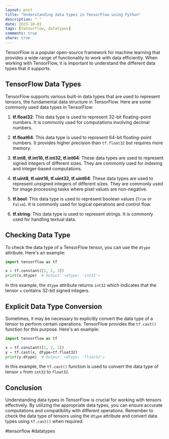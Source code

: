 ```yaml
---
layout: post
title: "Understanding data types in TensorFlow using Python"
description: " "
date: 2023-10-01
tags: [tensorflow, datatypes]
comments: true
share: true
---
```


TensorFlow is a popular open-source framework for machine learning that provides a wide range of functionality to work with data efficiently. When working with TensorFlow, it is important to understand the different data types that it supports.

## TensorFlow Data Types

TensorFlow supports various built-in data types that are used to represent tensors, the fundamental data structure in TensorFlow. Here are some commonly used data types in TensorFlow:

1. **tf.float32**: This data type is used to represent 32-bit floating-point numbers. It is commonly used for computations involving decimal numbers.

2. **tf.float64**: This data type is used to represent 64-bit floating-point numbers. It provides higher precision than `tf.float32` but requires more memory.

3. **tf.int8, tf.int16, tf.int32, tf.int64**: These data types are used to represent signed integers of different sizes. They are commonly used for indexing and integer-based computations.

4. **tf.uint8, tf.uint16, tf.uint32, tf.uint64**: These data types are used to represent unsigned integers of different sizes. They are commonly used for image processing tasks where pixel values are non-negative.

5. **tf.bool**: This data type is used to represent boolean values (`True` or `False`). It is commonly used for logical operations and control flow.

6. **tf.string**: This data type is used to represent strings. It is commonly used for handling textual data.

## Checking Data Type

To check the data type of a TensorFlow tensor, you can use the `dtype` attribute. Here's an example:

```python
import tensorflow as tf

x = tf.constant([1, 2, 3])
print(x.dtype)  # Output: <dtype: 'int32'>
```

In this example, the `dtype` attribute returns `int32` which indicates that the tensor `x` contains 32-bit signed integers.

## Explicit Data Type Conversion

Sometimes, it may be necessary to explicitly convert the data type of a tensor to perform certain operations. TensorFlow provides the `tf.cast()` function for this purpose. Here's an example:

```python
import tensorflow as tf

x = tf.constant([1, 2, 3])
y = tf.cast(x, dtype=tf.float32)
print(y.dtype)  # Output: <dtype: 'float32'>
```

In this example, the `tf.cast()` function is used to convert the data type of tensor `x` from `int32` to `float32`.

## Conclusion

Understanding data types in TensorFlow is crucial for working with tensors effectively. By utilizing the appropriate data types, you can ensure accurate computations and compatibility with different operations. Remember to check the data type of tensors using the `dtype` attribute and convert data types using `tf.cast()` when required.

#tensorflow #datatypes
